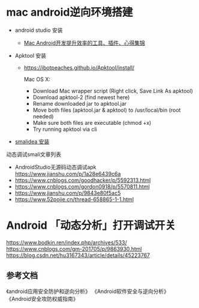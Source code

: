 # mac android逆向环境搭建

- android studio 安装
  - [Mac Android开发提升效率的工具、插件、心得集锦](https://blog.csdn.net/p18020130334/article/details/53378327)
- Apktool 安装
  - https://ibotpeaches.github.io/Apktool/install/ 
  
    Mac OS X:
    * Download Mac wrapper script (Right click, Save Link As apktool)
    * Download apktool-2 (find newest here)
    * Rename downloaded jar to apktool.jar
    * Move both files (apktool.jar & apktool) to /usr/local/bin (root needed)
    * Make sure both files are executable (chmod +x)
    * Try running apktool via cli

- [smalidea 安装](https://github.com/JesusFreke/smali/wiki/smalidea)

动态调试smali文章列表
- AndroidStudio无源码动态调试apk https://www.jianshu.com/p/1a28e6439c6a
- https://www.cnblogs.com/goodhacker/p/5592313.html
- https://www.cnblogs.com/gordon0918/p/5570811.html
- https://www.jianshu.com/p/9843e80f5ac5
- https://www.52pojie.cn/thread-658865-1-1.html


# Android 「动态分析」打开调试开关
https://www.bodkin.ren/index.php/archives/533/
https://www.cnblogs.com/gm-201705/p/9863930.html
https://blog.csdn.net/hu3167343/article/details/45223767


## 参考文档
《android应用安全防护和逆向分析》
《Android软件安全与逆向分析》
《Android安全攻防权威指南》
